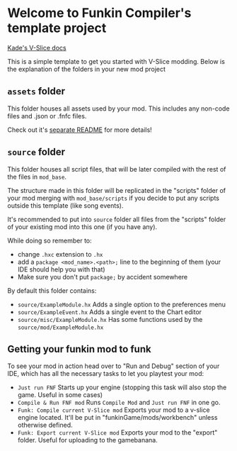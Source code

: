 # Welcome to Funkin Compiler's template project

[Kade's V-Slice docs](https://thekade.net/funkin-cookbook/)

This is a simple template to get you started with V-Slice modding.
Below is the explanation of the folders in your new mod project

## `assets` folder

This folder houses all assets used by your mod.
This includes any non-code files and .json or .fnfc files.

Check out it's [separate README](./assets/README.md) for more details!

## `source` folder

This folder houses all script files, that will be later compiled with the rest of the files in ``mod_base``.

The structure made in this folder will be replicated in the "scripts" folder of your mod merging with `mod_base/scripts` if you decide to put any scripts outside this template (like song events).

It's recommended to put into `source` folder all files from the "scripts" folder of your existing mod into this one (if you have any).

While doing so remember to:
- change `.hxc` extension to `.hx`
- add a `package <mod_name>.<path>;` line to the beginning of them (your IDE should help you with that)
- Make sure you don't put `package;` by accident somewhere

By default this folder contains:
- ``source/ExampleModule.hx`` Adds a single option to the preferences menu
- ``source/ExampleEvent.hx`` Adds a single event to the Chart editor
- ``source/misc/ExampleModule.hx`` Has some functions used by the ``source/mod/ExampleModule.hx``

## Getting your funkin mod to **funk**

To see your mod in action head over to "Run and Debug" section of your IDE, which has all the necessary tasks to let you playtest your mod:

- `Just run FNF` Starts up your engine (stopping this task will also stop the game. Useful in some cases)
- `Compile & Run FNF mod` Runs `Compile Mod` and `Just run FNF` in one go.
- `Funk: Compile current V-Slice mod` Exports your mod to a v-slice engine located. It'll be put in "funkinGame/mods/workbench" unless otherwise defined.
- `Funk: Export current V-Slice mod` Exports your mod to the "export" folder. Useful for uploading to the gamebanana.

